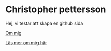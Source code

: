 # Christopher pettersson

Hej, vi testar att skapa en github sida


[Om mig](/about)

[Läs mer om mig här](/read-more)
